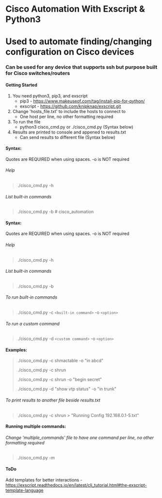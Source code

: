 # Cisco Automation With Exscript & Python3

# Used to automate finding/changing configuration on Cisco devices
### Can be used for any device that supports ssh but purpose built for Cisco switches/routers

#### Getting Started
1. You need python3, pip3, and exscript 
    - pip3 - https://www.makeuseof.com/tag/install-pip-for-python/
    - exscript -  https://github.com/knipknap/exscript.git
2. Change 'hosts_file.txt' to include the hosts to connect to
    - One host per line, no other formatting required
3. To run the file
    - python3 cisco_cmd.py or ./cisco_cmd.py (Syntax below)
4. Results are printed to console and appened to results.txt
    - Can send results to different file (Syntax below)

#### Syntax: 
Quotes are REQUIRED when using spaces. -o is NOT required
###### Help

> ./cisco_cmd.py -h

###### List built-in commands

> ./cisco_cmd.py -b # cisco_automation

#### Syntax: 
Quotes are REQUIRED when using spaces. -o is NOT required
###### Help

> ./cisco_cmd.py -h

###### List built-in commands

> ./cisco_cmd.py -b 

###### To run built-in commands

> ./cisco_cmd.py -c `<built-in command>` -o `<option>`

###### To run a custom command

> ./cisco_cmd.py -d `<custom command>` -o `<option>`

#### Examples:
> ./cisco_cmd.py -c shmactable -o "in abcd"
> 
> ./cisco_cmd.py -c shrun
>
> ./cisco_cmd.py -c shrun -o "begin secret" 
>
> ./cisco_cmd.py -d "show vtp status" -o "in trunk"

###### To print results to another file beside results.txt
>./cisco_cmd.py -c shrun > "Running Config 192.168.0.1-5.txt"

#### Running multiple commands:

###### Change 'multiple_commands' file to have one command per line, no other formatting required

> ./cisco_cmd.py -m


#### ToDo

Add templates for better interactions - https://exscript.readthedocs.io/en/latest/cli_tutorial.html#the-exscript-template-language